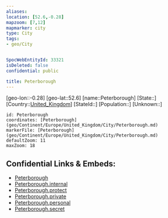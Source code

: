 ```yaml
---
aliases: 
location: [52.6,-0.28]
mapzoom: [7,12] 
mapmarker: city 
type: City
tags:
- geo/City


SpocWebEntityId: 33321
isDeleted: false
confidential: public

title: Peterborough
---
```

[geo-lon::-0.28]
[geo-lat::52.6]
[name::Peterborough]
[State::]
[Country::[United_Kingdom](geo/Continent/Europe/United_Kingdom.md)]
[StateId::]
[Population::]
[Unknown::]


```leaflet
id: Peterborough
coordinates: [Peterborough](geo/Continent/Europe/United_Kingdom/City/Peterborough.md)
markerFile: [Peterborough](geo/Continent/Europe/United_Kingdom/City/Peterborough.md)
defaultZoom: 11 
maxZoom: 18
```


## Confidential Links & Embeds: 
- [Peterborough](../../../../../../_public/geo/Continent/Europe/United_Kingdom/City/Peterborough.md) 
- [Peterborough.internal](../../../../../../_internal/geo/Continent/Europe/United_Kingdom/City/Peterborough.internal.md) 
- [Peterborough.protect](../../../../../../_protect/geo/Continent/Europe/United_Kingdom/City/Peterborough.protect.md) 
- [Peterborough.private](../../../../../../_private/geo/Continent/Europe/United_Kingdom/City/Peterborough.private.md) 
- [Peterborough.personal](../../../../../../_personal/geo/Continent/Europe/United_Kingdom/City/Peterborough.personal.md) 
- [Peterborough.secret](../../../../../../_secret/geo/Continent/Europe/United_Kingdom/City/Peterborough.secret.md) 
